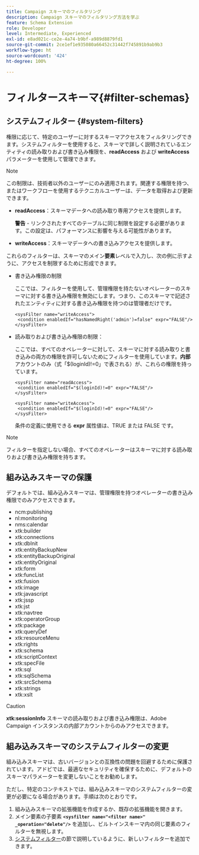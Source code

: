 ```yaml
---
title: Campaign スキーマのフィルタリング
description: Campaign スキーマのフィルタリング方法を学ぶ
feature: Schema Extension
role: Developer
level: Intermediate, Experienced
exl-id: e8ad021c-ce2e-4a74-b9bf-a989d8879fd1
source-git-commit: 2ce1ef1e935080a66452c31442f745891b9ab9b3
workflow-type: ht
source-wordcount: '424'
ht-degree: 100%

---
```


# フィルタースキーマ{#filter-schemas}

## システムフィルター {#system-filters}

権限に応じて、特定のユーザーに対するスキーマアクセスをフィルタリングできます。システムフィルターを使用すると、スキーマで詳しく説明されているエンティティの読み取りおよび書き込み権限を、**readAccess** および **writeAccess** パラメーターを使用して管理できます。

>[!NOTE]
>
>この制限は、技術者以外のユーザーにのみ適用されます。関連する権限を持つ、またはワークフローを使用するテクニカルユーザーは、データを取得および更新できます。

* **readAccess**：スキーマデータへの読み取り専用アクセスを提供します。

   **警告** - リンクされたすべてのテーブルに同じ制限を設定する必要があります。この設定は、パフォーマンスに影響を与える可能性があります。

* **writeAccess**：スキーマデータへの書き込みアクセスを提供します。

これらのフィルターは、スキーマのメイン&#x200B;**要素**&#x200B;レベルで入力し、次の例に示すように、アクセスを制限するために形成できます。

* 書き込み権限の制限

   ここでは、フィルターを使用して、管理権限を持たないオペレーターのスキーマに対する書き込み権限を無効にします。つまり、このスキーマで記述されたエンティティに対する書き込み権限を持つのは管理者だけです。

   ```
   <sysFilter name="writeAccess">      
    <condition enabledIf="hasNamedRight('admin')=false" expr="FALSE"/>    
   </sysFilter>
   ```

* 読み取りおよび書き込み権限の制限：

   ここでは、すべてのオペレーターに対して、スキーマに対する読み取りと書き込みの両方の権限を許可しないためにフィルターを使用しています。**内部**&#x200B;アカウントのみ（式「$(loginId)!=0」で表される）が、これらの権限を持っています。

   ```
   <sysFilter name="readAccess"> 
    <condition enabledIf="$(loginId)!=0" expr="FALSE"/>
   </sysFilter>
   
   <sysFilter name="writeAccess">  
    <condition enabledIf="$(loginId)!=0" expr="FALSE"/>
   </sysFilter>
   ```

   条件の定義に使用できる **expr** 属性値は、TRUE または FALSE です。

>[!NOTE]
>
>フィルターを指定しない場合、すべてのオペレーターはスキーマに対する読み取りおよび書き込み権限を持ちます。

## 組み込みスキーマの保護

デフォルトでは、組み込みスキーマは、管理権限を持つオペレーターの書き込み権限でのみアクセスできます。

* ncm:publishing
* nl:monitoring
* nms:calendar
* xtk:builder
* xtk:connections
* xtk:dbInit
* xtk:entityBackupNew
* xtk:entityBackupOriginal
* xtk:entityOriginal
* xtk:form
* xtk:funcList
* xtk:fusion
* xtk:image
* xtk:javascript
* xtk:jssp
* xtk:jst
* xtk:navtree
* xtk:operatorGroup
* xtk:package
* xtk:queryDef
* xtk:resourceMenu
* xtk:rights
* xtk:schema
* xtk:scriptContext
* xtk:specFile
* xtk:sql
* xtk:sqlSchema
* xtk:srcSchema
* xtk:strings
* xtk:xslt

>[!CAUTION]
>
>**xtk:sessionInfo** スキーマの読み取りおよび書き込み権限は、Adobe Campaign インスタンスの内部アカウントからのみアクセスできます。

## 組み込みスキーマのシステムフィルターの変更

組み込みスキーマは、古いバージョンとの互換性の問題を回避するために保護されています。アドビでは、最適なセキュリティを確保するために、デフォルトのスキーマパラメーターを変更しないことをお勧めします。

ただし、特定のコンテキストでは、組み込みスキーマのシステムフィルターの変更が必要になる場合があります。手順は次のとおりです。

1. 組み込みスキーマの拡張機能を作成するか、既存の拡張機能を開きます。
1. メイン要素の子要素 **`<sysfilter name="<filter name>" _operation="delete"/>`** を追加し、ビルトインスキーマ内の同じ要素のフィルターを無視します。
1. [システムフィルター](#system-filters)の節で説明しているように、新しいフィルターを追加できます。

